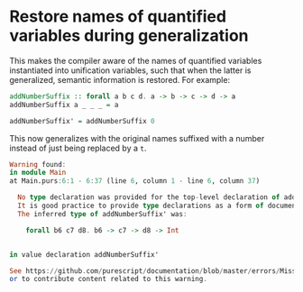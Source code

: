 # Restore names of quantified variables during generalization

This makes the compiler aware of the names of quantified variables
instantiated into unification variables, such that when the latter
is generalized, semantic information is restored. For example:

```hs
addNumberSuffix :: forall a b c d. a -> b -> c -> d -> a
addNumberSuffix a _ _ _ = a

addNumberSuffix' = addNumberSuffix 0
```

This now generalizes with the original names suffixed with a number
instead of just being replaced by a `t`.

```hs
Warning found:
in module Main
at Main.purs:6:1 - 6:37 (line 6, column 1 - line 6, column 37)

  No type declaration was provided for the top-level declaration of addNumberSuffix'.
  It is good practice to provide type declarations as a form of documentation.
  The inferred type of addNumberSuffix' was:

    forall b6 c7 d8. b6 -> c7 -> d8 -> Int


in value declaration addNumberSuffix'

See https://github.com/purescript/documentation/blob/master/errors/MissingTypeDeclaration.md for more information,
or to contribute content related to this warning.
```

